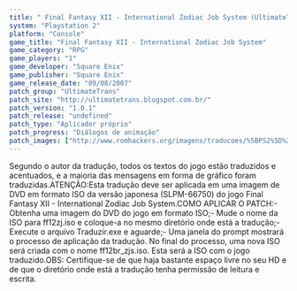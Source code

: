 ```yaml
---
title: " Final Fantasy XII - International Zodiac Job System (UltimateTrans)"
system: "Playstation 2"
platform: "Console"
game_title: "Final Fantasy XII - International Zodiac Job System"
game_category: "RPG"
game_players: "1"
game_developer: "Square Enix"
game_publisher: "Square Enix"
game_release_date: "09/08/2007"
patch_group: "UltimateTrans"
patch_site: "http://ultimatetrans.blogspot.com.br/"
patch_version: "1.0.1"
patch_release: "undefined"
patch_type: "Aplicador próprio"
patch_progress: "Diálogos de animação"
patch_images: ["http://www.romhackers.org/imagens/traducoes/%5BPS2%5D%20Final%20Fantasy%20XII%20-%20International%20Zodiac%20Job%20System%20-%20UltimateTrans%20-%201.jpg","http://www.romhackers.org/imagens/traducoes/%5BPS2%5D%20Final%20Fantasy%20XII%20-%20International%20Zodiac%20Job%20System%20-%20UltimateTrans%20-%202.jpg","http://www.romhackers.org/imagens/traducoes/%5BPS2%5D%20Final%20Fantasy%20XII%20-%20International%20Zodiac%20Job%20System%20-%20UltimateTrans%20-%203.jpg"]
---
```

Segundo o autor da tradução, todos os textos do jogo estão traduzidos e acentuados, e a maioria das mensagens em forma de gráfico foram traduzidas.ATENÇÃO:Esta tradução deve ser aplicada em uma imagem de DVD em formato ISO da versão japonesa (SLPM-66750) do jogo Final Fantasy XII - International Zodiac Job System.COMO APLICAR O PATCH:- Obtenha uma imagem do DVD do jogo em formato ISO;- Mude o nome da ISO para ff12zj.iso e coloque-a no mesmo diretório onde está a tradução;- Execute o arquivo Traduzir.exe e aguarde;- Uma janela do prompt mostrará o processo de aplicação da tradução. No final do processo, uma nova ISO será criada com o nome ff12br_zjs.iso. Esta será a ISO com o jogo traduzido.OBS: Certifique-se de que haja bastante espaço livre no seu HD e de que o diretório onde está a tradução tenha permissão de leitura e escrita.
